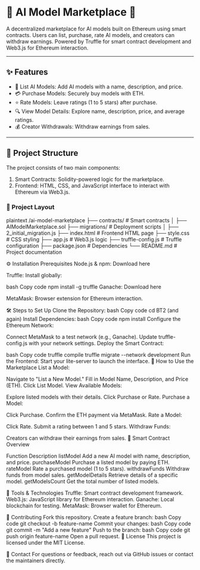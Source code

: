 # 🛒 AI Model Marketplace 🚀

A decentralized marketplace for AI models built on Ethereum using smart contracts. Users can list, purchase, rate AI models, and creators can withdraw earnings. Powered by Truffle for smart contract development and Web3.js for Ethereum interaction.

---

## ✨ Features

- 📝 List AI Models: Add AI models with a name, description, and price.
- 💳 Purchase Models: Securely buy models with ETH.
- ⭐️ Rate Models: Leave ratings (1 to 5 stars) after purchase.
- 🔍 View Model Details: Explore name, description, price, and average ratings.
- 💰 Creator Withdrawals: Withdraw earnings from sales.

---

## 📂 Project Structure

The project consists of two main components:

1. Smart Contracts: Solidity-powered logic for the marketplace.
2. Frontend: HTML, CSS, and JavaScript interface to interact with Ethereum via Web3.js.

### 📁 Project Layout

plaintext
/ai-model-marketplace
├── contracts/               # Smart contracts
│   ├── AIModelMarketplace.sol
├── migrations/              # Deployment scripts
│   ├── 2_initial_migration.js
├── index.html               # Frontend HTML page
├── style.css                # CSS styling
├── app.js                   # Web3.js logic
├── truffle-config.js        # Truffle configuration
├── package.json             # Dependencies
└── README.md                # Project documentation

⚙️ Installation Prerequisites
Node.js & npm: Download here

Truffle: Install globally:

bash
Copy code
npm install -g truffle
Ganache: Download here

MetaMask: Browser extension for Ethereum interaction.

🛠️ Steps to Set Up
Clone the Repository:
bash
Copy code
cd BT2 (and again)
Install Dependencies:
bash
Copy code
npm install
Configure the Ethereum Network:

Connect MetaMask to a test network (e.g., Ganache).
Update truffle-config.js with your network settings.
Deploy the Smart Contract:

bash
Copy code
truffle compile
truffle migrate --network development
Run the Frontend:
Start your lite-server to launch the interface.
🌟 How to Use the Marketplace
List a Model:

Navigate to "List a New Model."
Fill in Model Name, Description, and Price (ETH).
Click List Model.
View Available Models:

Explore listed models with their details.
Click Purchase or Rate.
Purchase a Model:

Click Purchase.
Confirm the ETH payment via MetaMask.
Rate a Model:

Click Rate.
Submit a rating between 1 and 5 stars.
Withdraw Funds:

Creators can withdraw their earnings from sales.
📜 Smart Contract Overview

Function	Description
listModel	Add a new AI model with name, description, and price.
purchaseModel	Purchase a listed model by paying ETH.
rateModel	Rate a purchased model (1 to 5 stars).
withdrawFunds	Withdraw funds from model sales.
getModelDetails	Retrieve details of a specific model.
getModelsCount	Get the total number of listed models.

🧰 Tools & Technologies
Truffle: Smart contract development framework.
Web3.js: JavaScript library for Ethereum interaction.
Ganache: Local blockchain for testing.
MetaMask: Browser wallet for Ethereum.

🤝 Contributing
Fork this repository.
Create a feature branch:
bash
Copy code
git checkout -b feature-name
Commit your changes:
bash
Copy code
git commit -m "Add a new feature"
Push to the branch:
bash
Copy code
git push origin feature-name
Open a pull request.
📄 License
This project is licensed under the MIT License.

📧 Contact
For questions or feedback, reach out via GitHub issues or contact the maintainers directly.
